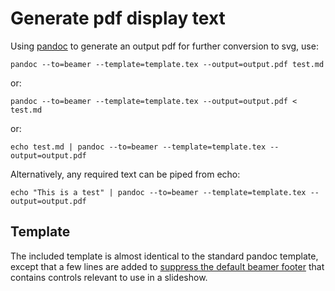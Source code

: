 # Generate pdf display text

Using [pandoc](http://pandoc.org/) to generate an output pdf for further conversion to svg, use:

`pandoc --to=beamer --template=template.tex --output=output.pdf test.md`

or:

`pandoc --to=beamer --template=template.tex --output=output.pdf < test.md`

or:

`echo test.md | pandoc --to=beamer --template=template.tex --output=output.pdf`

Alternatively, any required text can be piped from echo:

`echo "This is a test" | pandoc --to=beamer --template=template.tex --output=output.pdf`

## Template

The included template is almost identical to the standard pandoc template, except
that a few lines are added to [suppress the default beamer footer](http://tex.stackexchange.com/questions/223200/how-to-completely-remove-footer-in-beamer) that contains 
controls relevant to use in a slideshow.
